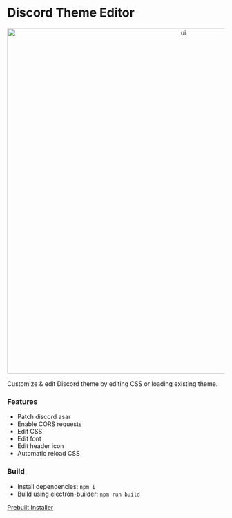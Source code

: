# Discord Theme Editor

<p align="center">
  <img src="https://i.imgur.com/KmgASpx.gif" width="800" title="ui">
</p>

Customize & edit Discord theme by editing CSS or loading existing theme.

### Features
- Patch discord asar
- Enable CORS requests
- Edit CSS
- Edit font
- Edit header icon
- Automatic reload CSS

### Build
- Install dependencies: ```npm i```
- Build using electron-builder: ```npm run build```

[Prebuilt Installer](https://github.com/Mich-ele/discord-theme-editor/releases/download/Release/DiscordThemeEditor-Installer.exe)
